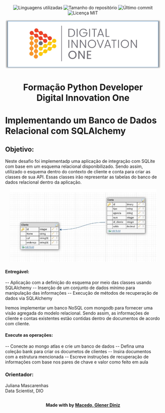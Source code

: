 <!-- Badges session -->
<p align="center">  
  <!-- languages -->
  <img src="https://img.shields.io/github/languages/count/pleiterson/academia-digital-dio?style=social" alt="Linguagens utilizadas">
  <!-- repo size -->
  <img src="https://img.shields.io/github/repo-size/Pleiterson/academia-digital-dio?style=social" alt="Tamanho do repositório">
  <!-- last commit -->
  <img src="https://img.shields.io/github/last-commit/Pleiterson/academia-digital-dio?style=social" alt="Último commit">
  <!-- licence MIT -->
  <img src="https://img.shields.io/github/license/Pleiterson/academia-digital-dio?style=social" alt="Licença MIT">
</p>

<!--Banner session-->
<p align="center"><img src="./img/banner.png" alt="banner"></p>

<!--About session-->
<h1 align="center">Formação Python Developer<br>Digital Innovation One</h1>

# Implementando um Banco de Dados Relacional com SQLAlchemy

## Objetivo:
Neste desafio foi implementadp uma aplicação de integração com SQLite com base em um esquema relacional disponibilizado. 
Sendo assim, utilizado o esquema dentro do contexto de cliente e conta para criar as classes de sua API.
Essas classes irão representar as tabelas do banco de dados relacional dentro da aplicação.

<!--Banner session-->
<p align="center"><img src="./img/UML.jpg" alt="UML"></p>


#### Entregável:
-- Aplicação com a definição do esquema por meio das classes usando SQLAlchemy
-- Inserção de um conjunto de dados mínimo para manipulação das informações
-- Execução de métodos de recuperação de dados via SQLAlchemy
 
Iremos implementar um banco NoSQL com mongodb para fornecer uma visão agregada do modelo relacional. 
Sendo assim, as informações de cliente e contas existentes estão contidas dentro de documentos de acordo com cliente.


#### Execute as operações:

-- Conecte ao mongo atlas e crie um banco de dados
-- Defina uma coleção bank para criar os documetos de clientes
-- Insira documentos com a estrutura mencionada
-- Escreve instruções de recuperação de informações com base nos pares de chave e valor como feito em aula
 
<!--Orientador session-->
### Orientador:
Juliana Mascarenhas</br>
Data Scientist, DIO

##
<!--Bottom session-->
<h4 align=center>Made with by <a href="https://www.linkedin.com/in/gdmacedo/">Macedo, Glener Diniz</a></h4>

